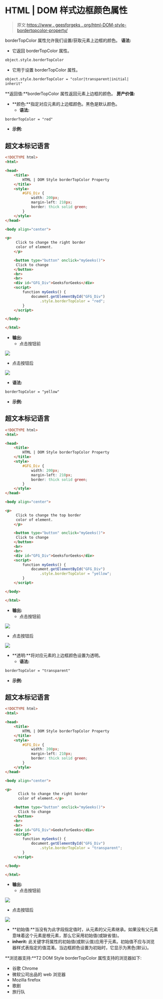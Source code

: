 # HTML | DOM 样式边框颜色属性

> 原文:[https://www . geesforgeks . org/html-DOM-style-bordertopcolor-property/](https://www.geeksforgeeks.org/html-dom-style-bordertopcolor-property/)

borderTopColor 属性允许我们设置/获取元素上边框的颜色。
**语法:**

*   它返回 borderTopColor 属性。

```html
object.style.borderTopColor
```

*   它用于设置 borderTopColor 属性。

```html
object.style.borderTopColor = "color|transparent|initial|
inherit"
```

**返回值:**borderTopColor 属性返回元素上边框的颜色。
**房产价值:**

*   **颜色:**指定对应元素的上边框颜色。黑色是默认颜色。
    *   **语法:**

```html
borderTopColor = "red"
```

*   **示例:**

## 超文本标记语言

```html
<!DOCTYPE html>
<html>

<head>
    <title>
        HTML | DOM Style borderTopColor Property
    </title>
    <style>
        #GFG_Div {
            width: 200px;
            margin-left: 210px;
            border: thick solid green;
        }
    </style>
</head>

<body align="center">

<p>
     Click to change the right border
     color of element.
    </p>

    <button type="button" onclick="myGeeks()">
     Click to change
    </button>
    <br>
    <br>
    <div id="GFG_Div">GeeksforGeeks</div>
    <script>
        function myGeeks() {
            document.getElementById("GFG_Div")
                .style.borderTopColor = "red";
        }
    </script>

</body>

</html>
```

*   **输出:**
    *   点击按钮前

![](img/fe2005d02105af87cfbcc772482a5d84.png)

*   点击按钮后

![](img/92b6e77ae91f104d65b5fdf838e9d5e9.png)

*   **语法:**

```html
borderTopColor = "yellow"
```

*   **示例:**

## 超文本标记语言

```html
<!DOCTYPE html>
<html>

<head>
    <title>
        HTML | DOM Style borderTopColor Property
    </title>
    <style>
        #GFG_Div {
            width: 200px;
            margin-left: 210px;
            border: thick solid green;
        }
    </style>
</head>

<body align="center">

<p>
     Click to change the top border
     color of element.
    </p>

    <button type="button" onclick="myGeeks()">
     Click to change
    </button>
    <br>
    <br>
    <div id="GFG_Div">GeeksforGeeks</div>
    <script>
        function myGeeks() {
            document.getElementById("GFG_Div")
                .style.borderTopColor = "yellow";
        }
    </script>

</body>

</html>
```

*   **输出:**
    *   点击按钮前

![](img/fe2005d02105af87cfbcc772482a5d84.png)

*   点击按钮后

![](img/9cccda6ec1448ed201e4fc775a096c51.png)

*   **透明:**将对应元素的上边框颜色设置为透明。
    *   **语法:**

```html
borderTopColor = "transparent"
```

*   **示例:**

## 超文本标记语言

```html
<!DOCTYPE html>
<html>

<head>
    <title>
        HTML | DOM Style borderTopColor Property
    </title>
    <style>
        #GFG_Div {
            width: 200px;
            margin-left: 210px;
            border: thick solid green;
        }
    </style>
</head>

<body align="center">

<p>
      Click to change the right border
      color of element.</p>

    <button type="button" onclick="myGeeks()">
      Click to change
    </button>
    <br>
    <br>
    <div id="GFG_Div">GeeksforGeeks</div>
    <script>
        function myGeeks() {
            document.getElementById("GFG_Div")
                .style.borderTopColor = "transparent";
        }
    </script>

</body>

</html>
```

*   **输出:**
    *   点击按钮前

![](img/fe2005d02105af87cfbcc772482a5d84.png)

*   点击按钮后

![](img/d6f314e2f0f465a0cb2baea554b259b5.png)

*   **初始值:**当没有为此字段指定值时，从元素的父元素继承。如果没有父元素意味着这个元素是根元素，那么它采用初始值(或缺省值)。
*   **inherit:** 此关键字将属性的初始值(或默认值)应用于元素。初始值不应与浏览器样式表指定的值混淆。当边框颜色设置为初始时，它显示为黑色(默认)。

**浏览器支持:**T2 DOM Style borderTopColor 属性支持的浏览器如下:

*   谷歌 Chrome
*   微软公司出品的 web 浏览器
*   Mozilla firefox
*   歌剧
*   旅行队
